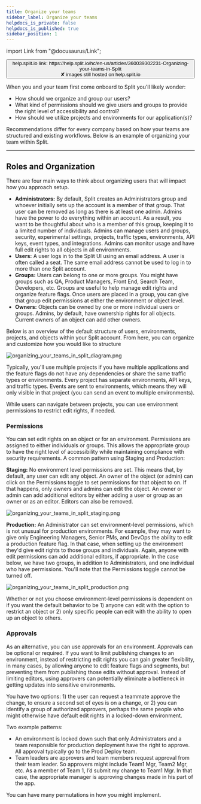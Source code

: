 ```yaml
---
title: Organize your teams
sidebar_label: Organize your teams
helpdocs_is_private: false
helpdocs_is_published: true
sidebar_position: 1
---
```


import Link from "@docusaurus/Link";

<p>
  <button style={{borderRadius:'8px', border:'1px', fontFamily:'Courier New', fontWeight:'800', textAlign:'left'}}> help.split.io link: https://help.split.io/hc/en-us/articles/360039302231-Organizing-your-teams-in-Split <br /> ✘ images still hosted on help.split.io </button>
</p>

When you and your team first come onboard to Split you'll likely wonder: 

* How should we organize and group our users? 
* What kind of permissions should we give users and groups to provide the right level of accessibility and control?
* How should we utilize projects and environments for our application(s)?

Recommendations differ for every company based on how your teams are structured and existing workflows. Below is an example of organizing your team within Split.

____________________________________

## Roles and Organization

There are four main ways to think about organizing users that will impact how you approach setup.

* **Administrators:** By default, Split creates an Administrators group and whoever initially sets up the account is a member of that group. That user can be removed as long as there is at least one admin. Admins have the power to do everything within an account. As a result, you want to be thoughtful about who is a member of this group, keeping it to a limited number of individuals. Admins can manage users and groups, security, experimental settings, projects, traffic types, environments, API keys, event types, and integrations. Admins can monitor usage and have full edit rights to all objects in all environments.
* **Users:** A user logs in to the Split UI using an email address. A user is often called a seat. The same email address cannot be used to log in to more than one Split account. 
* **Groups:** Users can belong to one or more groups. You might have groups such as QA, Product Managers, Front End, Search Team, Developers, etc. Groups are useful to help manage edit rights and organize feature flags. Once users are placed in a group, you can give that group edit permissions at either the environment or object level. 
* **Owners:** Objects can be owned by one or more individual users or groups. Admins, by default, have ownership rights for all objects. Current owners of an object can add other owners.

Below is an overview of the default structure of users, environments, projects, and objects within your Split account. From here, you can organize and customize how you would like to structure

![organizing_your_teams_in_split_diagram.png](https://help.split.io/hc/article_attachments/30834668199309)

Typically, you'll use multiple projects if you have multiple applications and the feature flags do not have any dependencies or share the same traffic types or environments. Every project has separate environments, API keys, and traffic types. Events are sent to environments, which means they will only visible in that project (you can send an event to multiple environments). 

While users can navigate between projects, you can use environment permissions to restrict edit rights, if needed.

### Permissions

You can set edit rights on an object or for an environment. Permissions are assigned to either individuals or groups. This allows the appropriate group to have the right level of accessibility while maintaining compliance with security requirements. A common pattern using Staging and Production:

**Staging:** No environment level permissions are set. This means that, by default, any user can edit any object. An owner of the object (or admin) can click on the Permissions toggle to set permissions for that object to on. If that happens, only owners and admins can edit the object. An owner or admin can add additional editors by either adding a user or group as an owner or as an editor. Editors can also be removed.

![organizing_your_teams_in_split_staging.png](https://help.split.io/hc/article_attachments/30834668199437)

**Production:** An Administrator can set environment-level permissions, which is not unusual for production environments. For example, they may want to give only Engineering Managers, Senior PMs, and DevOps the ability to edit a production feature flag. In that case, when setting up the environment they'd give edit rights to those groups and individuals. Again, anyone with edit permissions can add additional editors, if appropriate. In the case below, we have two groups, in addition to Administrators, and one individual who have permissions. You'll note that the Permissions toggle cannot be turned off.

![organizing_your_teams_in_split_production.png](https://help.split.io/hc/article_attachments/30834668199821)

Whether or not you choose environment-level permissions is dependent on if you want the default behavior to be 1) anyone can edit with the option to restrict an object or 2) only specific people can edit with the ability to open up an object to others. 

### Approvals

As an alternative, you can use approvals for an environment. Approvals can be optional or required. If you want to limit publishing changes to an environment, instead of restricting edit rights you can gain greater flexibility, in many cases, by allowing anyone to edit feature flags and segments, but preventing them from publishing those edits without approval. Instead of limiting editors, using approvers can potentially eliminate a bottleneck in getting updates into sensitive environments.

You have two options: 1) the user can request a teammate approve the change, to ensure a second set of eyes is on a change, or 2) you can identify a group of authorized approvers, perhaps the same people who might otherwise have default edit rights in a locked-down environment.

Two example patterns:

* An environment is locked down such that only Administrators and a team responsible for production deployment have the right to approve. All approval typically go to the Prod Deploy team. 
* Team leaders are approvers and team members request approval from their team leader. So approvers might include Team1 Mgr, Team2 Mgr, etc. As a member of Team 1, I’d submit my change to Team1 Mgr. In that case, the appropriate manager is approving changes made in his part of the app.

You can have many permutations in how you might implement.